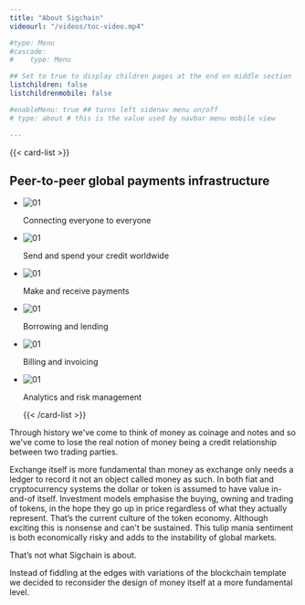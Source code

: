 ```yaml
---
title: "About Sigchain"
videourl: "/videos/toc-video.mp4"

#type: Menu
#cascade:
#    type: Menu

## Set to true to display children pages at the end on middle section
listchildren: false
listchildrenmobile: false

#enableMenu: true ## turns left sidenav menu on/off
# type: about # this is the value used by navbar menu mobile view

---
```


{{< card-list >}}
## Peer-to-peer global payments infrastructure

- ![01](/images/vectors/09.svg) <p>Connecting everyone to everyone</p>
- ![01](/images/vectors/07.svg) <p>Send and spend your credit worldwide</p>
- ![01](/images/vectors/06.svg) <p>Make and receive payments</p>
- ![01](/images/vectors/04.svg) <p>Borrowing and lending</p>
- ![01](/images/vectors/05.svg) <p>Billing and invoicing</p>
- ![01](/images/vectors/01.svg) <p>Analytics and risk management</p>
{{< /card-list >}}

<!-- ![Screenshot Mockup](/images/screenshots/export-multidevices-2-smaller.png) -->

Through history we've come to think of money as coinage and notes and so we've come to lose the real notion of money being a credit relationship between two trading parties.

Exchange itself is more fundamental than money as exchange only needs a ledger to record it not an object called money as such. In both fiat and cryptocurrency systems the dollar or token is assumed to have value in-and-of itself. Investment models emphasise the buying, owning and trading of tokens, in the hope they go up in price regardless of what they actually represent. That’s the current culture of the token economy. Although exciting this is nonsense and can't be sustained. This tulip mania sentiment is both economically risky and adds to the instability of global markets.

That’s not what Sigchain is about.

Instead of fiddling at the edges with variations of the blockchain template we decided to reconsider the design of money itself at a more fundamental level.
